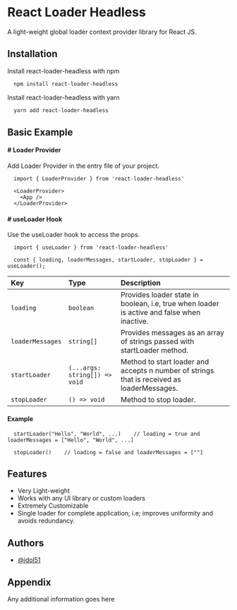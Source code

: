 
# React Loader Headless

A light-weight global loader context provider library for React JS.


## Installation

Install react-loader-headless with npm

```bash
  npm install react-loader-headless
```

Install react-loader-headless with yarn

```bash
  yarn add react-loader-headless
```
    
## Basic Example

#### # Loader Provider

Add Loader Provider in the entry file of your project.

```http
  import { LoaderProvider } from 'react-loader-headless'

  <LoaderProvider>
    <App />
  </LoaderProvider>
```

#### # useLoader Hook

Use the useLoader hook to access the props.

```http
  import { useLoader } from 'react-loader-headless'

  const { loading, loaderMessages, startLoader, stopLoader } = useLoader();
```


| Key | Type     | Description                       |
| :-------- | :------- | :-------------------------------- |
| `loading`      | `boolean` | Provides loader state in boolean, i.e, true when loader is active and false when inactive. |
| `loaderMessages`      | `string[]` | Provides messages as an array of strings passed with startLoader method. |
| `startLoader`      | `(...args: string[]) => void` | Method to start loader and accepts n number of strings that is received as loaderMessages. |
| `stopLoader`      | `() => void` | Method to stop loader. |

#### Example

```http
  startLoader("Hello", "World", ...)    // loading = true and loaderMessages = ["Hello", "World", ...]

  stopLoader()    // loading = false and loaderMessages = [""]
```



## Features

- Very Light-weight
- Works with any UI library or custom loaders
- Extremely Customizable
- Single loader for complete application; i.e; improves uniformity and avoids redundancy.


## Authors

- [@idol51](https://www.github.com/idol51)


## Appendix

Any additional information goes here
